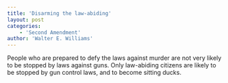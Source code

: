 ```yaml
---
title: 'Disarming the law-abiding'
layout: post
categories:
    - 'Second Amendment'
author: 'Walter E. Williams'
---
```


People who are prepared to defy the laws against murder are not very likely to be stopped by laws against guns. Only law-abiding citizens are likely to be stopped by gun control laws, and to become sitting ducks.